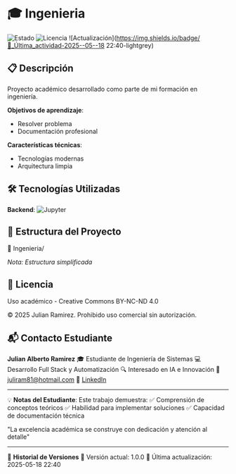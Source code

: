 # 🎓 Ingenieria

![Estado](https://img.shields.io/badge/%F0%9F%93%9D_Planificaci%C3%B3n-blue) ![Licencia](https://img.shields.io/badge/Licencia-CC_BY_NC_ND_4.0-blue) ![Actualización](https://img.shields.io/badge/🔄_Última_actividad-2025--05--18 22:40-lightgrey)

## 📋 Descripción

Proyecto académico desarrollado como parte de mi formación en ingeniería.

**Objetivos de aprendizaje**:
- Resolver problema
- Documentación profesional

**Características técnicas**:
- Tecnologías modernas
- Arquitectura limpia

## 🛠 Tecnologías Utilizadas
**Backend**:  ![Jupyter](https://img.shields.io/badge/Jupyter-F37626?logo=jupyter&logoColor=white)   

## 📂 Estructura del Proyecto
📁 Ingenieria/

*Nota: Estructura simplificada*

## 📄 Licencia

Uso académico - Creative Commons BY-NC-ND 4.0

© 2025 Julian Ramirez. Prohibido uso comercial sin autorización.

## 📬 Contacto Estudiante

**Julian Alberto Ramirez**
🎓 Estudiante de Ingeniería de Sistemas
💻 Desarrollo Full Stack y Automatización
🔍 Interesado en IA e Innovación
📧 [juliram81@hotmail.com](mailto:juliram81@hotmail.com)
🔗 [LinkedIn](https://linkedin.com/in/julianramirezc)

---
💡 **Notas del Estudiante**:
Este trabajo demuestra:
✅ Comprensión de conceptos teóricos
✅ Habilidad para implementar soluciones
✅ Capacidad de documentación técnica

"La excelencia académica se construye con dedicación y atención al detalle"

---
📅 **Historial de Versiones**
🔹 Versión actual: 1.0.0
🔹 Última actualización: 2025-05-18 22:40